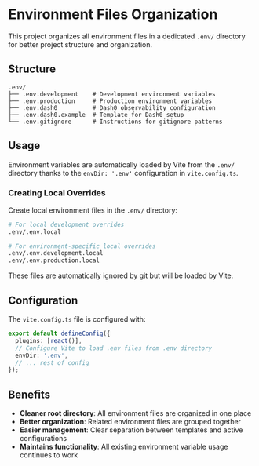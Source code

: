 # Environment Files Organization

This project organizes all environment files in a dedicated `.env/` directory for better project
structure and organization.

## Structure

```
.env/
├── .env.development    # Development environment variables
├── .env.production     # Production environment variables
├── .env.dash0          # Dash0 observability configuration
├── .env.dash0.example  # Template for Dash0 setup
└── .env.gitignore      # Instructions for gitignore patterns
```

## Usage

Environment variables are automatically loaded by Vite from the `.env/` directory thanks to the
`envDir: '.env'` configuration in `vite.config.ts`.

### Creating Local Overrides

Create local environment files in the `.env/` directory:

```bash
# For local development overrides
.env/.env.local

# For environment-specific local overrides
.env/.env.development.local
.env/.env.production.local
```

These files are automatically ignored by git but will be loaded by Vite.

## Configuration

The `vite.config.ts` file is configured with:

```typescript
export default defineConfig({
  plugins: [react()],
  // Configure Vite to load .env files from .env directory
  envDir: '.env',
  // ... rest of config
});
```

## Benefits

- **Cleaner root directory**: All environment files are organized in one place
- **Better organization**: Related environment files are grouped together
- **Easier management**: Clear separation between templates and active configurations
- **Maintains functionality**: All existing environment variable usage continues to work

